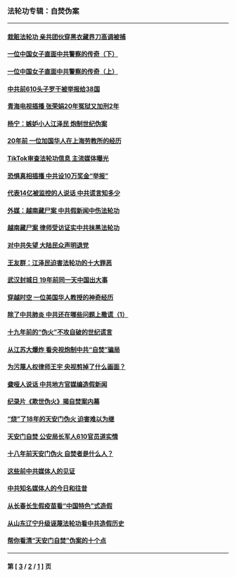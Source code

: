 ### 法轮功专辑：自焚伪案
---
#### [栽赃法轮功 亲共团伙穿黑衣藏界刀高调被捕](../../pages/nf5562/n13073780.md?07120430) 
#### [一位中国女子直面中共警察的传奇（下）](../../pages/nf5562/n12989706.md?07120430) 
#### [一位中国女子直面中共警察的传奇（上）](../../pages/nf5562/n12985072.md?07120430) 
#### [中共前610头子罗干被举报给38国](../../pages/nf5562/n12975419.md?07120430) 
#### [青海电视插播 张荣娟20年冤狱又加刑2年](../../pages/nf5562/n12738166.md?07120430) 
#### [杨宁：嫉妒小人江泽民 炮制世纪伪案](../../pages/nf5562/n12724108.md?07120430) 
#### [20年前 一位加国华人在上海劳教所的经历](../../pages/nf5562/n12707932.md?07120430) 
#### [TikTok审查法轮功信息 主流媒体曝光](../../pages/nf5562/n12362336.md?07120430) 
#### [恐惧真相插播 中共设10万奖金“举报”](../../pages/nf5562/n12306396.md?07120430) 
#### [代表14亿被监控的人说话 中共谎言知多少](../../pages/nf5562/n12297484.md?07120430) 
#### [外媒：越南藏尸案 中共假新闻中伤法轮功](../../pages/nf5562/n12264411.md?07120430) 
#### [越南藏尸案 律师受访证实中共抹黑法轮功](../../pages/nf5562/n12261878.md?07120430) 
#### [对中共失望 大陆民众声明退党](../../pages/nf5562/n12187315.md?07120430) 
#### [王友群：江泽民迫害法轮功的十大罪恶](../../pages/nf5562/n12169074.md?07120430) 
#### [武汉封城日 19年前同一天中国出大事](../../pages/nf5562/n12150901.md?07120430) 
#### [穿越时空  一位美国华人教授的神奇经历](../../pages/nf5562/n12097460.md?07120430) 
#### [除了中共肺炎 中共还在哪些问题上撒谎（1）](../../pages/nf5562/n11955770.md?07120430) 
#### [十九年前的“伪火”不攻自破的世纪谎言](../../pages/nf5562/n11813238.md?07120430) 
#### [从江苏大爆炸 看央视炮制中共“自焚”骗局](../../pages/nf5562/n11140275.md?07120430) 
#### [为污蔑人权律师王宇 央视剪掉了什么画面？](../../pages/nf5562/n11130142.md?07120430) 
#### [聋哑人说话 中共地方官媒编造假新闻](../../pages/nf5562/n11006067.md?07120430) 
#### [纪录片《欺世伪火》揭自焚案内幕](../../pages/nf5562/n11002664.md?07120430) 
#### [“烧”了18年的天安门伪火 迫害难以为继](../../pages/nf5562/n10996660.md?07120430) 
#### [天安门自焚 公安局长军人610官员道实情](../../pages/nf5562/n10997098.md?07120430) 
#### [十八年前天安门伪火 自焚者是什么人？](../../pages/nf5562/n10996556.md?07120430) 
#### [这些前中共媒体人的见证](../../pages/nf5562/n10845276.md?07120430) 
#### [中共知名媒体人的今日和往昔](../../pages/nf5562/n10843569.md?07120430) 
#### [从长春长生假疫苗看“中国特色”式造假](../../pages/nf5562/n10684053.md?07120430) 
#### [从山东辽宁升级诬蔑法轮功看中共造假历史](../../pages/nf5562/n10668272.md?07120430) 
#### [帮你看清“天安门自焚”伪案的十个点](../../pages/nf5562/n10554707.md?07120430) 

---
#### 第 [ [3](./3.md?07120430) / [2](./2.md?07120430) / [1](./1.md?07120430) ] 页
